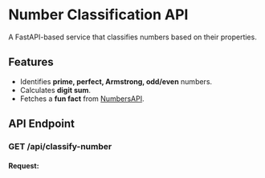 # Number Classification API
A FastAPI-based service that classifies numbers based on their properties.

## Features
- Identifies **prime, perfect, Armstrong, odd/even** numbers.
- Calculates **digit sum**.
- Fetches a **fun fact** from [NumbersAPI](http://numbersapi.com/).

## API Endpoint
### **GET /api/classify-number**
#### Request:

